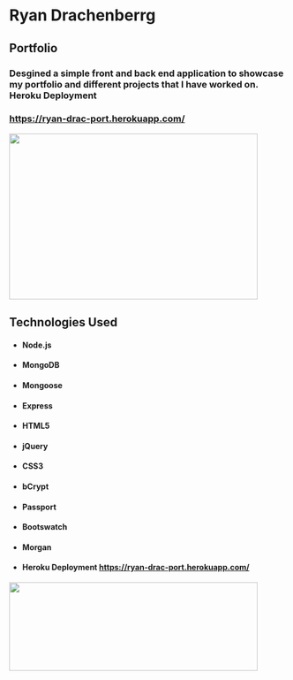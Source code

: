 # Ryan Drachenberrg 
## Portfolio
### Desgined a simple front and back end application to showcase my portfolio and different projects that I have worked on. Heroku Deployment 
### https://ryan-drac-port.herokuapp.com/
<img src="./public/assets/images/ryan-drac-port2.gif" width="450" height="300" />

## Technologies Used
- #### Node.js 
- #### MongoDB
- #### Mongoose
- #### Express
- #### HTML5
- #### jQuery
- #### CSS3
- #### bCrypt
- #### Passport
- #### Bootswatch
- #### Morgan
- #### Heroku Deployment https://ryan-drac-port.herokuapp.com/


<img src="https://media.giphy.com/media/3oKGzCvdJbyWsc5Nni/giphy.gif" width="450" height="160" />
